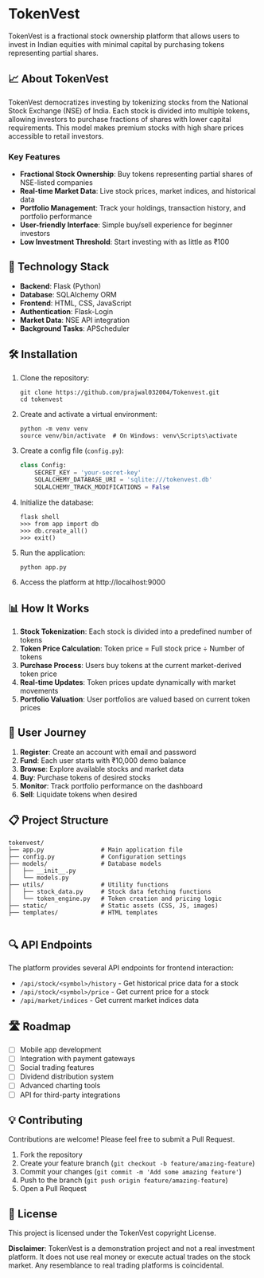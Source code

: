 # TokenVest

TokenVest is a fractional stock ownership platform that allows users to invest in Indian equities with minimal capital by purchasing tokens representing partial shares.

## 📈 About TokenVest

TokenVest democratizes investing by tokenizing stocks from the National Stock Exchange (NSE) of India. Each stock is divided into multiple tokens, allowing investors to purchase fractions of shares with lower capital requirements. This model makes premium stocks with high share prices accessible to retail investors.

### Key Features

- **Fractional Stock Ownership**: Buy tokens representing partial shares of NSE-listed companies
- **Real-time Market Data**: Live stock prices, market indices, and historical data
- **Portfolio Management**: Track your holdings, transaction history, and portfolio performance
- **User-friendly Interface**: Simple buy/sell experience for beginner investors
- **Low Investment Threshold**: Start investing with as little as ₹100

## 🚀 Technology Stack

- **Backend**: Flask (Python)
- **Database**: SQLAlchemy ORM
- **Frontend**: HTML, CSS, JavaScript
- **Authentication**: Flask-Login
- **Market Data**: NSE API integration
- **Background Tasks**: APScheduler

## 🛠️ Installation

1. Clone the repository:
   ```
   git clone https://github.com/prajwal032004/Tokenvest.git
   cd tokenvest
   ```

2. Create and activate a virtual environment:
   ```
   python -m venv venv
   source venv/bin/activate  # On Windows: venv\Scripts\activate
   ```

3. Create a config file (`config.py`):
   ```python
   class Config:
       SECRET_KEY = 'your-secret-key'
       SQLALCHEMY_DATABASE_URI = 'sqlite:///tokenvest.db'
       SQLALCHEMY_TRACK_MODIFICATIONS = False
   ```

4. Initialize the database:
   ```
   flask shell
   >>> from app import db
   >>> db.create_all()
   >>> exit()
   ```
5. Run the application:
   ```
   python app.py
   ```

6. Access the platform at http://localhost:9000

## 📊 How It Works

1. **Stock Tokenization**: Each stock is divided into a predefined number of tokens
2. **Token Price Calculation**: Token price = Full stock price ÷ Number of tokens
3. **Purchase Process**: Users buy tokens at the current market-derived token price
4. **Real-time Updates**: Token prices update dynamically with market movements
5. **Portfolio Valuation**: User portfolios are valued based on current token prices

## 📱 User Journey

1. **Register**: Create an account with email and password
2. **Fund**: Each user starts with ₹10,000 demo balance
3. **Browse**: Explore available stocks and market data
4. **Buy**: Purchase tokens of desired stocks
5. **Monitor**: Track portfolio performance on the dashboard
6. **Sell**: Liquidate tokens when desired

## 📋 Project Structure

```
tokenvest/
├── app.py                # Main application file
├── config.py             # Configuration settings
├── models/               # Database models
│   ├── __init__.py
│   └── models.py
├── utils/                # Utility functions
│   ├── stock_data.py     # Stock data fetching functions
│   └── token_engine.py   # Token creation and pricing logic
├── static/               # Static assets (CSS, JS, images)
├── templates/            # HTML templates
     
```

## 🔍 API Endpoints

The platform provides several API endpoints for frontend interaction:

- `/api/stock/<symbol>/history` - Get historical price data for a stock
- `/api/stock/<symbol>/price` - Get current price for a stock
- `/api/market/indices` - Get current market indices data

## 🛣️ Roadmap

- [ ] Mobile app development
- [ ] Integration with payment gateways
- [ ] Social trading features
- [ ] Dividend distribution system
- [ ] Advanced charting tools
- [ ] API for third-party integrations

## 💡 Contributing

Contributions are welcome! Please feel free to submit a Pull Request.

1. Fork the repository
2. Create your feature branch (`git checkout -b feature/amazing-feature`)
3. Commit your changes (`git commit -m 'Add some amazing feature'`)
4. Push to the branch (`git push origin feature/amazing-feature`)
5. Open a Pull Request

## 📄 License

This project is licensed under the TokenVest copyright License.

**Disclaimer**: TokenVest is a demonstration project and not a real investment platform. It does not use real money or execute actual trades on the stock market. Any resemblance to real trading platforms is coincidental.
